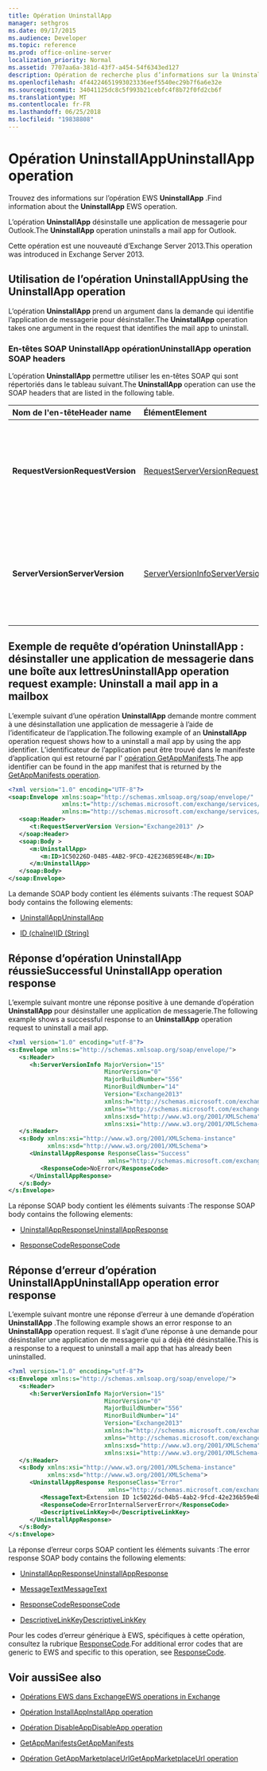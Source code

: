 ```yaml
---
title: Opération UninstallApp
manager: sethgros
ms.date: 09/17/2015
ms.audience: Developer
ms.topic: reference
ms.prod: office-online-server
localization_priority: Normal
ms.assetid: 7707aa6a-381d-43f7-a454-54f6343ed127
description: Opération de recherche plus d’informations sur la UninstallApp EWS.
ms.openlocfilehash: 4f44224651993023336eef5540ec29b7f6a6e32e
ms.sourcegitcommit: 34041125dc8c5f993b21cebfc4f8b72f0fd2cb6f
ms.translationtype: MT
ms.contentlocale: fr-FR
ms.lasthandoff: 06/25/2018
ms.locfileid: "19838808"
---
```

# <a name="uninstallapp-operation"></a><span data-ttu-id="ccec5-103">Opération UninstallApp</span><span class="sxs-lookup"><span data-stu-id="ccec5-103">UninstallApp operation</span></span>

<span data-ttu-id="ccec5-104">Trouvez des informations sur l’opération EWS **UninstallApp** .</span><span class="sxs-lookup"><span data-stu-id="ccec5-104">Find information about the **UninstallApp** EWS operation.</span></span> 
  
<span data-ttu-id="ccec5-105">L’opération **UninstallApp** désinstalle une application de messagerie pour Outlook.</span><span class="sxs-lookup"><span data-stu-id="ccec5-105">The **UninstallApp** operation uninstalls a mail app for Outlook.</span></span> 
  
<span data-ttu-id="ccec5-106">Cette opération est une nouveauté d’Exchange Server 2013.</span><span class="sxs-lookup"><span data-stu-id="ccec5-106">This operation was introduced in Exchange Server 2013.</span></span>
  
## <a name="using-the-uninstallapp-operation"></a><span data-ttu-id="ccec5-107">Utilisation de l’opération UninstallApp</span><span class="sxs-lookup"><span data-stu-id="ccec5-107">Using the UninstallApp operation</span></span>

<span data-ttu-id="ccec5-108">L’opération **UninstallApp** prend un argument dans la demande qui identifie l’application de messagerie pour désinstaller.</span><span class="sxs-lookup"><span data-stu-id="ccec5-108">The **UninstallApp** operation takes one argument in the request that identifies the mail app to uninstall.</span></span> 
  
### <a name="uninstallapp-operation-soap-headers"></a><span data-ttu-id="ccec5-109">En-têtes SOAP UninstallApp opération</span><span class="sxs-lookup"><span data-stu-id="ccec5-109">UninstallApp operation SOAP headers</span></span>

<span data-ttu-id="ccec5-110">L’opération **UninstallApp** permettre utiliser les en-têtes SOAP qui sont répertoriés dans le tableau suivant.</span><span class="sxs-lookup"><span data-stu-id="ccec5-110">The **UninstallApp** operation can use the SOAP headers that are listed in the following table.</span></span> 
  
|<span data-ttu-id="ccec5-111">**Nom de l'en-tête**</span><span class="sxs-lookup"><span data-stu-id="ccec5-111">**Header name**</span></span>|<span data-ttu-id="ccec5-112">**Élément**</span><span class="sxs-lookup"><span data-stu-id="ccec5-112">**Element**</span></span>|<span data-ttu-id="ccec5-113">**Description**</span><span class="sxs-lookup"><span data-stu-id="ccec5-113">**Description**</span></span>|
|:-----|:-----|:-----|
|<span data-ttu-id="ccec5-114">**RequestVersion**</span><span class="sxs-lookup"><span data-stu-id="ccec5-114">**RequestVersion**</span></span> <br/> |[<span data-ttu-id="ccec5-115">RequestServerVersion</span><span class="sxs-lookup"><span data-stu-id="ccec5-115">RequestServerVersion</span></span>](requestserverversion.md) <br/> |<span data-ttu-id="ccec5-116">Identifie la version du schéma pour la requête d’opération.</span><span class="sxs-lookup"><span data-stu-id="ccec5-116">Identifies the schema version for the operation request.</span></span> <span data-ttu-id="ccec5-117">Cet en-tête est applicable à une demande.</span><span class="sxs-lookup"><span data-stu-id="ccec5-117">This header is applicable to a request.</span></span>  <br/> |
|<span data-ttu-id="ccec5-118">**ServerVersion**</span><span class="sxs-lookup"><span data-stu-id="ccec5-118">**ServerVersion**</span></span> <br/> |[<span data-ttu-id="ccec5-119">ServerVersionInfo</span><span class="sxs-lookup"><span data-stu-id="ccec5-119">ServerVersionInfo</span></span>](serverversioninfo.md) <br/> |<span data-ttu-id="ccec5-120">Identifie la version du serveur qui a répondu à la demande.</span><span class="sxs-lookup"><span data-stu-id="ccec5-120">Identifies the version of the server that responded to the request.</span></span> <span data-ttu-id="ccec5-121">Cet en-tête est applicable à une réponse.</span><span class="sxs-lookup"><span data-stu-id="ccec5-121">This header is applicable to a response.</span></span>  <br/> |
   
## <a name="uninstallapp-operation-request-example-uninstall-a-mail-app-in-a-mailbox"></a><span data-ttu-id="ccec5-122">Exemple de requête d’opération UninstallApp : désinstaller une application de messagerie dans une boîte aux lettres</span><span class="sxs-lookup"><span data-stu-id="ccec5-122">UninstallApp operation request example: Uninstall a mail app in a mailbox</span></span>

<span data-ttu-id="ccec5-123">L’exemple suivant d’une opération **UninstallApp** demande montre comment à une désinstallation une application de messagerie à l’aide de l’identificateur de l’application.</span><span class="sxs-lookup"><span data-stu-id="ccec5-123">The following example of an **UninstallApp** operation request shows how to a uninstall a mail app by using the app identifier.</span></span> <span data-ttu-id="ccec5-124">L’identificateur de l’application peut être trouvé dans le manifeste d’application qui est retourné par l' [opération GetAppManifests](getappmanifests-operation.md).</span><span class="sxs-lookup"><span data-stu-id="ccec5-124">The app identifier can be found in the app manifest that is returned by the [GetAppManifests operation](getappmanifests-operation.md).</span></span>
  
```XML
<?xml version="1.0" encoding="UTF-8"?>
<soap:Envelope xmlns:soap="http://schemas.xmlsoap.org/soap/envelope/"
               xmlns:t="http://schemas.microsoft.com/exchange/services/2006/types"
               xmlns:m="http://schemas.microsoft.com/exchange/services/2006/messages">
   <soap:Header>
      <t:RequestServerVersion Version="Exchange2013" />
   </soap:Header>
   <soap:Body >
      <m:UninstallApp>
         <m:ID>1C50226D-04B5-4AB2-9FCD-42E236B59E4B</m:ID>
      </m:UninstallApp>
   </soap:Body>
</soap:Envelope>
```

<span data-ttu-id="ccec5-125">La demande SOAP body contient les éléments suivants :</span><span class="sxs-lookup"><span data-stu-id="ccec5-125">The request SOAP body contains the following elements:</span></span>
  
- [<span data-ttu-id="ccec5-126">UninstallApp</span><span class="sxs-lookup"><span data-stu-id="ccec5-126">UninstallApp</span></span>](uninstallapp.md)
    
- [<span data-ttu-id="ccec5-127">ID (chaîne)</span><span class="sxs-lookup"><span data-stu-id="ccec5-127">ID (String)</span></span>](id-string.md)
    
## <a name="successful-uninstallapp-operation-response"></a><span data-ttu-id="ccec5-128">Réponse d’opération UninstallApp réussie</span><span class="sxs-lookup"><span data-stu-id="ccec5-128">Successful UninstallApp operation response</span></span>

<span data-ttu-id="ccec5-129">L’exemple suivant montre une réponse positive à une demande d’opération **UninstallApp** pour désinstaller une application de messagerie.</span><span class="sxs-lookup"><span data-stu-id="ccec5-129">The following example shows a successful response to an **UninstallApp** operation request to uninstall a mail app.</span></span> 
  
```XML
<?xml version="1.0" encoding="utf-8"?>
<s:Envelope xmlns:s="http://schemas.xmlsoap.org/soap/envelope/">
   <s:Header>
      <h:ServerVersionInfo MajorVersion="15" 
                           MinorVersion="0" 
                           MajorBuildNumber="556" 
                           MinorBuildNumber="14" 
                           Version="Exchange2013" 
                           xmlns:h="http://schemas.microsoft.com/exchange/services/2006/types" 
                           xmlns="http://schemas.microsoft.com/exchange/services/2006/types" 
                           xmlns:xsd="http://www.w3.org/2001/XMLSchema" 
                           xmlns:xsi="http://www.w3.org/2001/XMLSchema-instance"/>
   </s:Header>
   <s:Body xmlns:xsi="http://www.w3.org/2001/XMLSchema-instance" 
           xmlns:xsd="http://www.w3.org/2001/XMLSchema">
      <UninstallAppResponse ResponseClass="Success" 
                            xmlns="http://schemas.microsoft.com/exchange/services/2006/messages">
         <ResponseCode>NoError</ResponseCode>
      </UninstallAppResponse>
   </s:Body>
</s:Envelope>
```

<span data-ttu-id="ccec5-130">La réponse SOAP body contient les éléments suivants :</span><span class="sxs-lookup"><span data-stu-id="ccec5-130">The response SOAP body contains the following elements:</span></span>
  
- [<span data-ttu-id="ccec5-131">UninstallAppResponse</span><span class="sxs-lookup"><span data-stu-id="ccec5-131">UninstallAppResponse</span></span>](uninstallappresponse.md)
    
- [<span data-ttu-id="ccec5-132">ResponseCode</span><span class="sxs-lookup"><span data-stu-id="ccec5-132">ResponseCode</span></span>](responsecode.md)
    
## <a name="uninstallapp-operation-error-response"></a><span data-ttu-id="ccec5-133">Réponse d’erreur d’opération UninstallApp</span><span class="sxs-lookup"><span data-stu-id="ccec5-133">UninstallApp operation error response</span></span>

<span data-ttu-id="ccec5-134">L’exemple suivant montre une réponse d’erreur à une demande d’opération **UninstallApp** .</span><span class="sxs-lookup"><span data-stu-id="ccec5-134">The following example shows an error response to an **UninstallApp** operation request.</span></span> <span data-ttu-id="ccec5-135">Il s’agit d’une réponse à une demande pour désinstaller une application de messagerie qui a déjà été désinstallée.</span><span class="sxs-lookup"><span data-stu-id="ccec5-135">This is a response to a request to uninstall a mail app that has already been uninstalled.</span></span> 
  
```XML
<?xml version="1.0" encoding="utf-8"?>
<s:Envelope xmlns:s="http://schemas.xmlsoap.org/soap/envelope/">
   <s:Header>
      <h:ServerVersionInfo MajorVersion="15" 
                           MinorVersion="0" 
                           MajorBuildNumber="556" 
                           MinorBuildNumber="14" 
                           Version="Exchange2013" 
                           xmlns:h="http://schemas.microsoft.com/exchange/services/2006/types" 
                           xmlns="http://schemas.microsoft.com/exchange/services/2006/types" 
                           xmlns:xsd="http://www.w3.org/2001/XMLSchema" 
                           xmlns:xsi="http://www.w3.org/2001/XMLSchema-instance"/>
   </s:Header>
   <s:Body xmlns:xsi="http://www.w3.org/2001/XMLSchema-instance" 
           xmlns:xsd="http://www.w3.org/2001/XMLSchema">
      <UninstallAppResponse ResponseClass="Error" 
                            xmlns="http://schemas.microsoft.com/exchange/services/2006/messages">
         <MessageText>Extension ID 1c50226d-04b5-4ab2-9fcd-42e236b59e4b can't be found.</MessageText>
         <ResponseCode>ErrorInternalServerError</ResponseCode>
         <DescriptiveLinkKey>0</DescriptiveLinkKey>
      </UninstallAppResponse>
   </s:Body>
</s:Envelope>
```

<span data-ttu-id="ccec5-136">La réponse d’erreur corps SOAP contient les éléments suivants :</span><span class="sxs-lookup"><span data-stu-id="ccec5-136">The error response SOAP body contains the following elements:</span></span>
  
- [<span data-ttu-id="ccec5-137">UninstallAppResponse</span><span class="sxs-lookup"><span data-stu-id="ccec5-137">UninstallAppResponse</span></span>](uninstallappresponse.md)
    
- [<span data-ttu-id="ccec5-138">MessageText</span><span class="sxs-lookup"><span data-stu-id="ccec5-138">MessageText</span></span>](messagetext.md)
    
- [<span data-ttu-id="ccec5-139">ResponseCode</span><span class="sxs-lookup"><span data-stu-id="ccec5-139">ResponseCode</span></span>](responsecode.md)
    
- [<span data-ttu-id="ccec5-140">DescriptiveLinkKey</span><span class="sxs-lookup"><span data-stu-id="ccec5-140">DescriptiveLinkKey</span></span>](descriptivelinkkey.md)
    
<span data-ttu-id="ccec5-141">Pour les codes d’erreur générique à EWS, spécifiques à cette opération, consultez la rubrique [ResponseCode](responsecode.md).</span><span class="sxs-lookup"><span data-stu-id="ccec5-141">For additional error codes that are generic to EWS and specific to this operation, see [ResponseCode](responsecode.md).</span></span>
  
## <a name="see-also"></a><span data-ttu-id="ccec5-142">Voir aussi</span><span class="sxs-lookup"><span data-stu-id="ccec5-142">See also</span></span>

- [<span data-ttu-id="ccec5-143">Opérations EWS dans Exchange</span><span class="sxs-lookup"><span data-stu-id="ccec5-143">EWS operations in Exchange</span></span>](ews-operations-in-exchange.md)
    
- [<span data-ttu-id="ccec5-144">Opération InstallApp</span><span class="sxs-lookup"><span data-stu-id="ccec5-144">InstallApp operation</span></span>](installapp-operation.md)
    
- [<span data-ttu-id="ccec5-145">Opération DisableApp</span><span class="sxs-lookup"><span data-stu-id="ccec5-145">DisableApp operation</span></span>](disableapp-operation.md)
    
- [<span data-ttu-id="ccec5-146">GetAppManifests</span><span class="sxs-lookup"><span data-stu-id="ccec5-146">GetAppManifests</span></span>](getappmanifests.md)
    
- [<span data-ttu-id="ccec5-147">Opération GetAppMarketplaceUrl</span><span class="sxs-lookup"><span data-stu-id="ccec5-147">GetAppMarketplaceUrl operation</span></span>](getappmarketplaceurl-operation.md)
    

